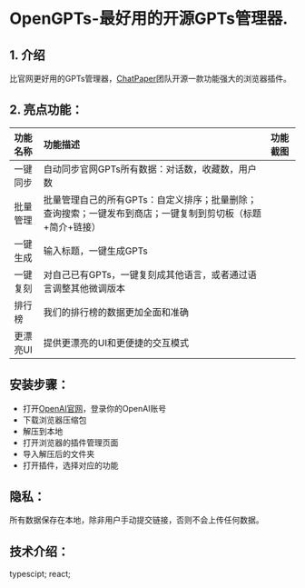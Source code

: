 # OpenGPTs-最好用的开源GPTs管理器.

## 1. 介绍
比官网更好用的GPTs管理器，[ChatPaper](https://github.com/kaixindelele/chatpaper)团队开源一款功能强大的浏览器插件。

## 2. 亮点功能：
|功能名称|功能描述|功能截图|
|:-|:-|:-|
|一键同步|自动同步官网GPTs所有数据：对话数，收藏数，用户数||
|批量管理|批量管理自己的所有GPTs：自定义排序；批量删除；查询搜索；一键发布到商店；一键复制到剪切板（标题+简介+链接）||
|一键生成|输入标题，一键生成GPTs||
|一键复刻|对自己已有GPTs，一键复刻成其他语言，或者通过语言调整其他微调版本||
|排行榜|我们的排行榜的数据更加全面和准确||
|更漂亮UI|提供更漂亮的UI和更便捷的交互模式||


## 安装步骤：
- 打开[OpenAI官网](https://chat.openai.com/)，登录你的OpenAI账号
- 下载浏览器压缩包
- 解压到本地
- 打开浏览器的插件管理页面
- 导入解压后的文件夹
- 打开插件，选择对应的功能

## 隐私：
所有数据保存在本地，除非用户手动提交链接，否则不会上传任何数据。

## 技术介绍：
typescipt; react;

